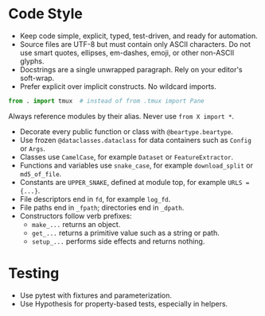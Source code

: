 # Code Style

- Keep code simple, explicit, typed, test-driven, and ready for automation.
- Source files are UTF-8 but must contain only ASCII characters. Do not use smart quotes, ellipses, em-dashes, emoji, or other non-ASCII glyphs.
- Docstrings are a single unwrapped paragraph. Rely on your editor's soft-wrap.
- Prefer explicit over implicit constructs. No wildcard imports.

```python
from . import tmux  # instead of from .tmux import Pane
```

Always reference modules by their alias. Never use `from X import *`.

- Decorate every public function or class with `@beartype.beartype`.
- Use frozen `@dataclasses.dataclass` for data containers such as `Config` or `Args`.
- Classes use `CamelCase`, for example `Dataset` or `FeatureExtractor`.
- Functions and variables use `snake_case`, for example `download_split` or `md5_of_file`.
- Constants are `UPPER_SNAKE`, defined at module top, for example `URLS = {...}`.
- File descriptors end in `fd`, for example `log_fd`.
- File paths end in `_fpath`; directories end in `_dpath`.
- Constructors follow verb prefixes:
  - `make_...` returns an object.
  - `get_...` returns a primitive value such as a string or path.
  - `setup_...` performs side effects and returns nothing.

# Testing

- Use pytest with fixtures and parameterization.
- Use Hypothesis for property-based tests, especially in helpers.
